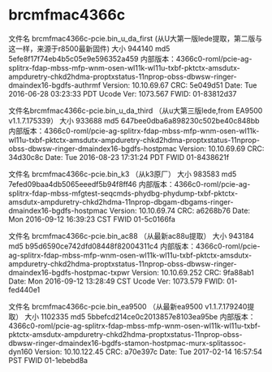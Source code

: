 # brcmfmac4366c

文件名 brcmfmac4366c-pcie.bin_u_da_first  (从U大第一版lede提取，第二版与这一样，来源于r8500最新固件)
大小 944140  md5  5efe8f17f74eb4b5c05e9e596352a459
内部版本：4366c0-roml/pcie-ag-splitrx-fdap-mbss-mfp-wnm-osen-wl11k-wl11u-txbf-pktctx-amsdutx-ampduretry-chkd2hdma-proptxstatus-11nprop-obss-dbwsw-ringer-dmaindex16-bgdfs-authrmf Version: 10.10.69.67 CRC: 5e049d51 Date: Tue 2016-06-28 03:23:33 PDT Ucode Ver: 1073.567 FWID: 01-83812d37

文件名brcmfmac4366c-pcie.bin_u_da_third （从u大第三版lede,from EA9500 v1.1.7.175339）
大小 933688 md5 647bee0dba6a898230c502be40c848bb
内部版本：4366c0-roml/pcie-ag-splitrx-fdap-mbss-mfp-wnm-osen-wl11k-wl11u-txbf-pktctx-amsdutx-ampduretry-chkd2hdma-proptxstatus-11nprop-obss-dbwsw-ringer-dmaindex16-bgdfs-hostpmac Version: 10.10.69.69 CRC: 34d30c8c Date: Tue 2016-08-23 17:31:24 PDT FWID 01-8438621f

文件名 brcmfmac4366c-pcie.bin_k3  （从k3原厂）
大小  983583 md5 7efed09baa4db5065eeedf5b94f8ff46
内部版本：4366c0-roml/pcie-ag-splitrx-fdap-mbss-mfgtest-seqcmds-phydbg-phydump-txbf-pktctx-amsdutx-ampduretry-chkd2hdma-11nprop-dbgam-dbgams-ringer-dmaindex16-bgdfs-hostpmac Version: 10.10.69.74 CRC: a6268b76 Date: Mon 2016-09-12 16:39:23 CST FWID 01-5c0166fa 

文件名 brcmfmac4366c-pcie.bin_ac88  （从最新ac88u提取）
大小 943184 md5 b95d6590ce742dfd08448f82004311c4
内部版本：4366c0-roml/pcie-ag-splitrx-fdap-mbss-mfp-wnm-osen-wl11k-wl11u-txbf-pktctx-amsdutx-ampduretry-chkd2hdma-proptxstatus-11nprop-obss-dbwsw-ringer-dmaindex16-bgdfs-hostpmac-txpwr Version: 10.10.69.252 CRC: 9fa88ab1 Date: Mon 2016-09-12 13:28:49 CST Ucode Ver: 1073.579 FWID: 01-fed440e1

文件名 brcmfmac4366c-pcie.bin_ea9500  （从最新ea9500 v1.1.7.179240提取）
大小 1102335 md5 5bbefcd214ce0c2013857e8103ea95be
内部版本：4366c0-roml/pcie-ag-splitrx-fdap-mbss-mfp-wnm-osen-wl11k-wl11u-txbf-pktctx-amsdutx-ampduretry-chkd2hdma-proptxstatus-11nprop-obss-dbwsw-ringer-dmaindex16-bgdfs-stamon-hostpmac-murx-splitassoc-dyn160 Version: 10.10.122.45 CRC: a70e397c Date: Tue 2017-02-14 16:57:54 PST FWID 01-1ebebd8a
